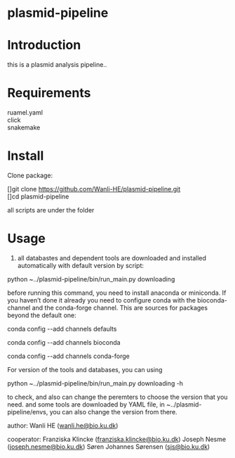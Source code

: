 # plasmid-pipeline

# Introduction
this is a plasmid analysis pipeline..

# Requirements
ruamel.yaml  
click  
snakemake

# Install
Clone package:

[]git clone https://github.com/Wanli-HE/plasmid-pipeline.git  
[]cd plasmid-pipeline

all scripts are under the folder

# Usage

1. all databastes and dependent tools are downloaded and installed automatically with default version by script:

python ~../plasmid-pipeline/bin/run_main.py downloading 
     
before running this command, you need to install anaconda or miniconda. If you haven’t done it already you need to configure conda with the bioconda-channel and the conda-forge channel. This are sources for packages beyond the default one:

conda config --add channels defaults

conda config --add channels bioconda

conda config --add channels conda-forge


For version of the tools and databases, you can using

python ~../plasmid-pipeline/bin/run_main.py downloading -h 

to check, and also can change the peremters to choose the version that you need. and some tools are downloaded by YAML file, in ~../plasmid-pipeline/envs, you can also change the version from there. 


author: Wanli HE (wanli.he@bio.ku.dk)

cooperator: Franziska Klincke (franziska.klincke@bio.ku.dk)
            Joseph Nesme (joseph.nesme@bio.ku.dk)
            Søren Johannes Sørensen (sjs@bio.ku.dk)
